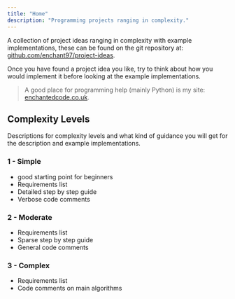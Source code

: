 ```yaml
---
title: "Home"
description: "Programming projects ranging in complexity."
---
```

A collection of project ideas ranging in complexity with example implementations, these can be found on the git repository at: [github.com/enchant97/project-ideas](https://github.com/enchant97/project-ideas).

Once you have found a project idea you like, try to think about how you would implement it before looking at the example implementations.

> A good place for programming help (mainly Python) is my site: [enchantedcode.co.uk](https://enchantedcode.co.uk/).


## Complexity Levels
Descriptions for complexity levels and what kind of guidance you will get for the description and example implementations.

### 1 - Simple
- good starting point for beginners
- Requirements list
- Detailed step by step guide
- Verbose code comments

### 2 - Moderate
- Requirements list
- Sparse step by step guide
- General code comments

### 3 - Complex
- Requirements list
- Code comments on main algorithms
